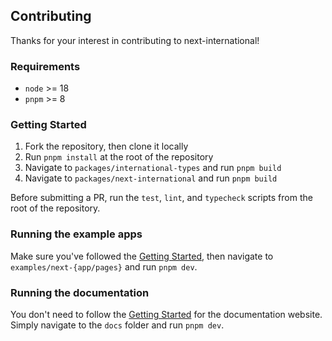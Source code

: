 ## Contributing

Thanks for your interest in contributing to next-international!

### Requirements

- `node` >= 18
- `pnpm` >= 8

### Getting Started

1. Fork the repository, then clone it locally
2. Run `pnpm install` at the root of the repository
3. Navigate to `packages/international-types` and run `pnpm build`
4. Navigate to `packages/next-international` and run `pnpm build`

Before submitting a PR, run the `test`, `lint`, and `typecheck` scripts from the root of the repository.

### Running the example apps

Make sure you've followed the [Getting Started](#getting-started), then navigate to `examples/next-{app/pages}` and run `pnpm dev`.

### Running the documentation

You don't need to follow the [Getting Started](#getting-started) for the documentation website. Simply navigate to the `docs` folder and run `pnpm dev`.
